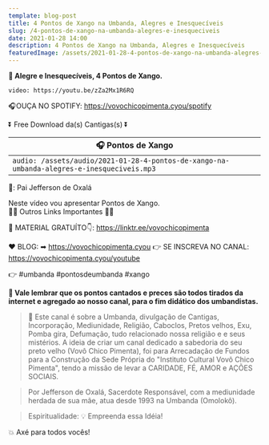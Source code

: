 ```yaml
---
template: blog-post
title: 4 Pontos de Xango na Umbanda, Alegres e Inesquecíveis
slug: /4-pontos-de-xango-na-umbanda-alegres-e-inesqueciveis
date: 2021-01-28 14:00
description: 4 Pontos de Xango na Umbanda, Alegres e Inesquecíveis
featuredImage: /assets/2021-01-28-4-pontos-de-xango-na-umbanda-alegres-e-inesqueciveis.jpg
---
```

**👊 Alegre e Inesquecíveis, 4 Pontos de Xango.**

<!-- #1: Embed through web URL -->
`video: https://youtu.be/zZa2Mx1R6RQ`

🎧OUÇA NO SPOTIFY: https://vovochicopimenta.cyou/spotify

⏬ Free Download da(s) Cantigas(s) ⏬

|🎧 __Pontos de Xango__ |
|---|
|`audio: /assets/audio/2021-01-28-4-pontos-de-xango-na-umbanda-alegres-e-inesqueciveis.mp3`|
🎤: Pai Jefferson de Oxalá

Neste vídeo vou apresentar Pontos de Xango.</br>
🔽🔽 Outros Links Importantes 🔽🔽

🎁 MATERIAL GRATUÍTO👇:
https://linktr.ee/vovochicopimenta

❤ BLOG: ➡ https://vovochicopimenta.cyou
👉 SE INSCREVA NO CANAL: https://vovochicopimenta.cyou/youtube

👉 #umbanda #pontosdeumbanda #xango

**🔴 Vale lembrar que os pontos cantados e preces são todos tirados da internet e agregado ao nosso canal, para o fim didático dos umbandistas.**

>🙏 Este canal é sobre a Umbanda, divulgação de Cantigas, Incorporação, Mediunidade, Religião, Caboclos, Pretos velhos, Exu, Pomba gira, Defumação, tudo relacionado nossa religião e  e seus mistérios.
A ideia de criar um canal dedicado a sabedoria do seu preto velho (Vovô Chico Pimenta), foi para Arrecadação de Fundos para a Construção da Sede Própria do "Instituto Cultural Vovô Chico Pimenta", tendo a missão de levar a CARIDADE, FÉ, AMOR e AÇÕES SOCIAIS.

>Por Jefferson de Oxalá, Sacerdote Responsável, com a mediunidade herdada de sua mãe, atua desde 1993 na Umbanda (Omolokô).

>Espiritualidade: 💡 Empreenda essa Idéia!

💥 Axé para todos vocês!